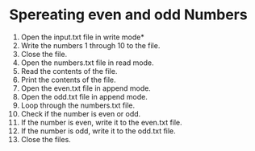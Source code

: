 # Spereating even and odd Numbers 
1. Open the input.txt file in write mode*
2. Write the numbers 1 through 10 to the file.
3. Close the file.
4. Open the numbers.txt file in read mode.
5. Read the contents of the file.
6. Print the contents of the file.
7. Open the even.txt file in append mode.
8. Open the odd.txt file in append mode.
9. Loop through the numbers.txt file.
10. Check if the number is even or odd.
11. If the number is even, write it to the even.txt file.
12. If the number is odd, write it to the odd.txt file.
13. Close the files.
